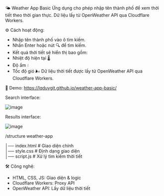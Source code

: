 🌤️ Weather App Basic
Ứng dụng cho phép nhập tên thành phố để xem thời tiết theo thời gian thực. Dữ liệu lấy từ OpenWeather API qua Cloudflare Workers.

⚙️ Cách hoạt động:
- Nhập tên thành phố vào ô tìm kiếm.
- Nhấn Enter hoặc nút 🔍 để tìm kiếm.
- Kết quả thời tiết sẽ hiển thị bao gồm:
- Nhiệt độ hiện tại 🌡️
- Độ ẩm 💧
- Tốc độ gió 🌬️
Dữ liệu thời tiết được lấy từ OpenWeather API qua Cloudflare Workers.

🔗 Demo: https://lqduygit.github.io/weather-app-basic/

Search interface:

![image](https://github.com/user-attachments/assets/88371cca-e128-443f-8f0a-2471c2135762)

Results interface:

![image](https://github.com/user-attachments/assets/a4b3015b-158d-4dfe-922b-0a238684e6e2)

/structure weather-app

│── index.html     # Giao diện chính  
│── style.css      # Định dạng giao diện  
│── script.js      # Xử lý tìm kiếm thời tiết  

🛠️ Công nghệ:
- HTML, CSS, JS: Giao diện & logic
- Cloudflare Workers: Proxy API
- OpenWeather API: Lấy dữ liệu thời tiết
